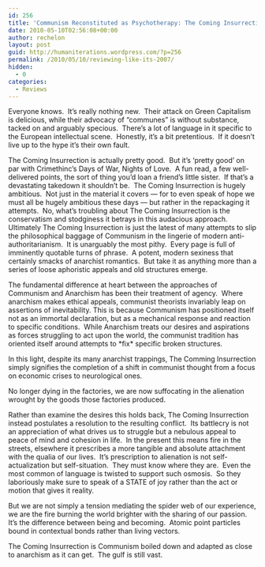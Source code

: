```yaml
---
id: 256
title: 'Communism Reconstituted as Psychotherapy: The Coming Insurrection'
date: 2010-05-10T02:56:08+00:00
author: rechelon
layout: post
guid: http://humaniterations.wordpress.com/?p=256
permalink: /2010/05/10/reviewing-like-its-2007/
hidden:
  - 0
categories:
  - Reviews
---
```

Everyone knows.  It&#8217;s really nothing new.  Their attack on Green Capitalism is delicious, while their advocacy of &#8220;communes&#8221; is without substance, tacked on and arguably specious.  There&#8217;s a lot of language in it specific to the European intellectual scene.  Honestly, it&#8217;s a bit pretentious.  If it doesn&#8217;t live up to the hype it&#8217;s their own fault.

The Coming Insurrection is actually pretty good.  But it&#8217;s &#8216;pretty good&#8217; on par with Crimethinc&#8217;s Days of War, Nights of Love.  A fun read, a few well-delivered points, the sort of thing you&#8217;d loan a friend&#8217;s little sister.  If that&#8217;s a devastating takedown it shouldn&#8217;t be.  The Coming Insurrection is hugely ambitious.  Not just in the material it covers &#8212; for to even speak of hope we must all be hugely ambitious these days &#8212; but rather in the repackaging it attempts.  No, what&#8217;s troubling about The Coming Insurrection is the conservatism and stodginess it betrays in this audacious approach.  Ultimately The Coming Insurrection is just the latest of many attempts to slip the philosophical baggage of Communism in the lingerie of modern anti-authoritarianism.  It is unarguably the most pithy.  Every page is full of imminently quotable turns of phrase.  A potent, modern sexiness that certainly smacks of anarchist romantics.  But take it as anything more than a series of loose aphoristic appeals and old structures emerge.

The fundamental difference at heart between the approaches of Communism and Anarchism has been their treatment of agency.  Where anarchism makes ethical appeals, communist theorists invariably leap on assertions of inevitability. This is because Communism has positioned itself not as an immortal declaration, but as a mechanical response and reaction to specific conditions.  While Anarchism treats our desires and aspirations as forces struggling to act upon the world, the communist tradition has oriented itself around attempts to \*fix\* specific broken structures.

In this light, despite its many anarchist trappings, The Comming Insurrection simply signifies the completion of a shift in communist thought from a focus on economic crises to neurological ones.

No longer dying in the factories, we are now suffocating in the alienation wrought by the goods those factories produced.

Rather than examine the desires this holds back, The Coming Insurrection instead postulates a resolution to the resulting conflict.  Its battlecry is not an appreciation of what drives us to struggle but a nebulous appeal to peace of mind and cohesion in life.  In the present this means fire in the streets, elsewhere it prescribes a more tangible and absolute attachment with the qualia of our lives.  It&#8217;s prescription to alienation is not self-actualization but self-situation.  They must know where they are.  Even the most common of language is twisted to support such osmosis.  So they laboriously make sure to speak of a STATE of joy rather than the act or motion that gives it reality.

But we are not simply a tension mediating the spider web of our experience, we are the fire burning the world brighter with the sharing of our passion.  It&#8217;s the difference between being and becoming.  Atomic point particles bound in contextual bonds rather than living vectors.

The Coming Insurrection is Communism boiled down and adapted as close to anarchism as it can get.  The gulf is still vast.